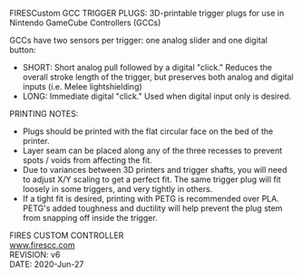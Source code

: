 FIRESCustom GCC TRIGGER PLUGS:
3D-printable trigger plugs for use in Nintendo GameCube Controllers (GCCs)

GCCs have two sensors per trigger: one analog slider and one digital button:  
- SHORT: Short analog pull followed by a digital "click." Reduces the overall stroke length of the trigger, but preserves both analog and digital inputs (i.e. Melee lightshielding)
- LONG: Immediate digital "click." Used when digital input only is desired.

PRINTING NOTES:  
- Plugs should be printed with the flat circular face on the bed of the printer.
- Layer seam can be placed along any of the three recesses to prevent spots / voids from affecting the fit.
- Due to variances between 3D printers and trigger shafts, you will need to adjust X/Y scaling to get a perfect fit. The same trigger plug will fit loosely in some triggers, and very tightly in others.
- If a tight fit is desired, printing with PETG is recommended over PLA. PETG's added toughness and ductility will help prevent the plug stem from snapping off inside the trigger.

FIRES CUSTOM CONTROLLER  
www.firescc.com  
REVISION: v6  
DATE: 2020-Jun-27

